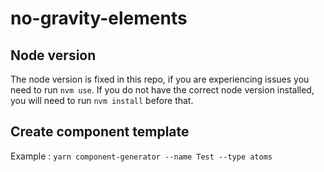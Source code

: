 # no-gravity-elements

## Node version
The node version is fixed in this repo, if you are experiencing issues you need to run `nvm use`. If you do not have the correct node version installed, you will need to run `nvm install` before that.

## Create component template
Example : `yarn component-generator --name Test --type atoms`
